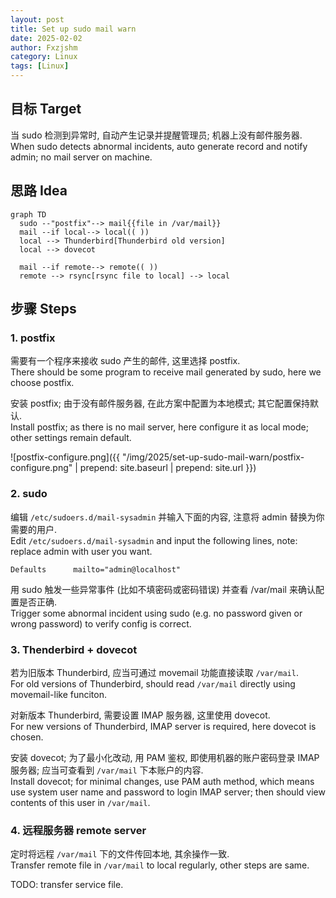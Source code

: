 ```yaml
---
layout: post
title: Set up sudo mail warn
date: 2025-02-02
author: Fxzjshm
category: Linux
tags: [Linux]
---
```


## 目标 Target

当 sudo 检测到异常时, 自动产生记录并提醒管理员; 机器上没有邮件服务器.  
When sudo detects abnormal incidents, auto generate record and notify admin; no mail server on machine.

## 思路 Idea

```mermaid
graph TD
  sudo --"postfix"--> mail{{file in /var/mail}}
  mail --if local--> local(( ))
  local --> Thunderbird[Thunderbird old version]
  local --> dovecot
  
  mail --if remote--> remote(( ))
  remote --> rsync[rsync file to local] --> local
```

## 步骤 Steps

### 1. postfix

需要有一个程序来接收 sudo 产生的邮件, 这里选择 postfix.  
There should be some program to receive mail generated by sudo, here we choose postfix.

安装 postfix; 由于没有邮件服务器, 在此方案中配置为本地模式; 其它配置保持默认.  
Install postfix; as there is no mail server, here configure it as local mode; other settings remain default.

![postfix-configure.png]({{ "/img/2025/set-up-sudo-mail-warn/postfix-configure.png" | prepend: site.baseurl | prepend: site.url }})

### 2. sudo

编辑 `/etc/sudoers.d/mail-sysadmin` 并输入下面的内容, 注意将 admin 替换为你需要的用户.  
Edit `/etc/sudoers.d/mail-sysadmin` and input the following lines, note: replace admin with user you want.

<!-- more -->

```
Defaults      mailto="admin@localhost"
```

用 sudo 触发一些异常事件 (比如不填密码或密码错误) 并查看 /var/mail 来确认配置是否正确.  
Trigger some abnormal incident using sudo (e.g. no password given or wrong password) to verify config is correct.

### 3. Thenderbird + dovecot

若为旧版本 Thunderbird, 应当可通过 movemail 功能直接读取 `/var/mail`.  
For old versions of Thunderbird, should read `/var/mail` directly using movemail-like funciton.

对新版本 Thunderbird, 需要设置 IMAP 服务器, 这里使用 dovecot.  
For new versions of Thunderbird, IMAP server is required, here dovecot is chosen.

安装 dovecot; 为了最小化改动, 用 PAM 鉴权, 即使用机器的账户密码登录 IMAP 服务器; 应当可查看到 `/var/mail` 下本账户的内容.  
Install dovecot; for minimal changes, use PAM auth method, which means use system user name and password to login IMAP server; then should view contents of this user in `/var/mail`.

### 4. 远程服务器 remote server

定时将远程 `/var/mail` 下的文件传回本地, 其余操作一致.  
Transfer remote file in `/var/mail` to local regularly, other steps are same.

TODO: transfer service file.
